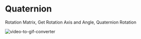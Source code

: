 # Quaternion
Rotation Matrix, Get Rotation Axis and Angle, Quaternion Rotation

![video-to-gif-converter](https://user-images.githubusercontent.com/65425355/161440695-434be9d0-fd56-4e0c-b849-f29fba7d7bde.gif)

